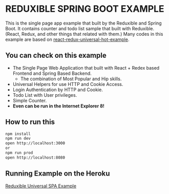 # REDUXIBLE SPRING BOOT EXAMPLE

This is the single page app example that built by the Reduxible and Spring Boot. It contains counter and todo list sample that built with Reduxible. (React, Redux, and other things that related with them.) Many codes in this example are based on [react-redux-universal-hot-example](https://github.com/erikras/react-redux-universal-hot-example).

## You can check on this example

* The Single Page Web Application that built with React + Redex based Frontend and Spring Based Backend.
    * The combination of Most Popular and Hip skills.
* Universal Helpers for use HTTP and Cookie Access.
* Login Authentication by HTTP and Cookie.
* Todo List with User privileges.
* Simple Counter.
* **Even can be run in the Internet Explorer 8!**
 

## How to run this

```bash
npm install
npm run dev
open http://localhost:3000
or
npm run prod
open http://localhost:8080
```

## Running Example on the Heroku

[Reduxible Universal SPA Example](http://reduxible-spa.herokuapp.com/)